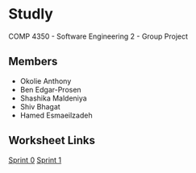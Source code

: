 # Studly
COMP 4350 - Software Engineering 2 - Group Project

## Members
- Okolie Anthony
- Ben Edgar-Prosen
- Shashika Maldeniya
- Shiv Bhagat
- Hamed Esmaeilzadeh

## Worksheet Links

[Sprint 0](sprint0.md)
[Sprint 1](./worksheets/sprint1/sprint1worksheet.md)
